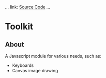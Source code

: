 ...
link: [Source Code](./demo/toolkit/index.js)
...

# Toolkit

## About

A Javascript module for various needs, such as:

- Keyboards
- Canvas image drawing